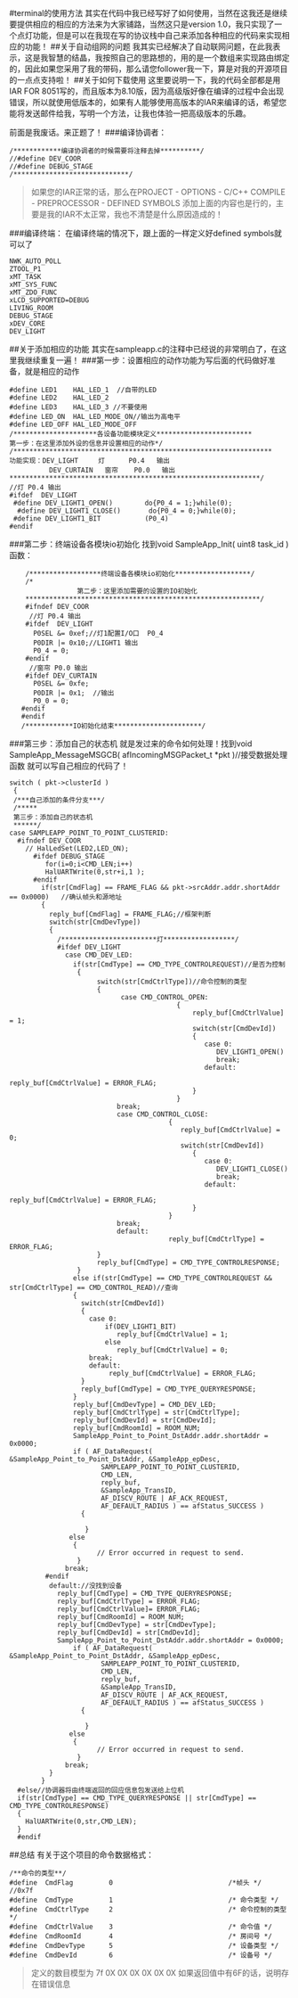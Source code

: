 #terminal的使用方法
其实在代码中我已经写好了如何使用，当然在这我还是继续要提供相应的相应的方法来为大家铺路，当然这只是version 1.0，我只实现了一个点灯功能，但是可以在我现在写的协议栈中自己来添加各种相应的代码来实现相应的功能！
##关于自动组网的问题
我其实已经解决了自动联网问题，在此我表示，这是我智慧的结晶，我按照自己的思路想的，用的是一个数组来实现路由绑定的，因此如果您采用了我的带码，那么请您follower我一下，算是对我的开源项目的一点点支持啦！
##关于如何下载使用
这里要说明一下，我的代码全部都是用IAR FOR 8051写的，而且版本为8.10版，因为高级版好像在编译的过程中会出现错误，所以就使用低版本的，如果有人能够使用高版本的IAR来编译的话，希望您能将发送邮件给我，写明一个方法，让我也体验一把高级版本的乐趣。

前面是我废话。来正题了！
###编译协调者：

	/************编译协调者的时候需要将注释去掉**********/
	//#define DEV_COOR
	//#define DEBUG_STAGE
	/*****************************/
>如果您的IAR正常的话，那么在PROJECT - OPTIONS - C/C++ COMPILE - PREPROCESSOR - DEFINED SYMBOLS 添加上面的内容也是行的，主要是我的IAR不太正常，我也不清楚是什么原因造成的！

###编译终端：
在编译终端的情况下，跟上面的一样定义好defined symbols就可以了

	NWK_AUTO_POLL
	ZTOOL_P1
	xMT_TASK
	xMT_SYS_FUNC
	xMT_ZDO_FUNC
	xLCD_SUPPORTED=DEBUG
	LIVING_ROOM
	DEBUG_STAGE
	xDEV_CORE
	DEV_LIGHT
##关于添加相应的功能
其实在sampleapp.c的注释中已经说的非常明白了，在这里我继续重复一遍！
###第一步：设置相应的动作功能为写后面的代码做好准备，就是相应的动作
	
	#define LED1    HAL_LED_1  //自带的LED
	#define LED2    HAL_LED_2
	#define LED3    HAL_LED_3 //不要使用
	#define LED_ON  HAL_LED_MODE_ON//输出为高电平
	#define LED_OFF HAL_LED_MODE_OFF
	/*********************各设备功能模块定义************************
	第一步：在这里添加外设的信息并设置相应的动作*/
	/*****************************************************************
    功能实现：DEV_LIGHT     灯      P0.4   输出
              DEV_CURTAIN   窗帘    P0.0   输出
	***************************************************************/
	//灯 P0.4 输出
	#ifdef  DEV_LIGHT
 	 #define DEV_LIGHT1_OPEN()        do{P0_4 = 1;}while(0);
	  #define DEV_LIGHT1_CLOSE()       do{P0_4 = 0;}while(0);
 	 #define DEV_LIGHT1_BIT           (P0_4)
	#endif

###第二步：终端设备各模块io初始化
找到void SampleApp_Init( uint8 task_id )函数：

	 	/******************终端设备各模块io初始化*******************/
  		/*
                     第二步：这里添加需要的设置的IO初始化
  		***********************************************************/
		#ifndef DEV_COOR
   		 //灯 P0.4 输出
  		#ifdef  DEV_LIGHT
          P0SEL &= 0xef;//灯1配置I/O口  P0_4
          P0DIR |= 0x10;//LIGHT1 输出
          P0_4 = 0;
 	    #endif
 	     //窗帘 P0.0 输出  
 	    #ifdef DEV_CURTAIN
     	  P0SEL &= 0xfe;
     	  P0DIR |= 0x1;  //输出  
     	  P0_0 = 0;
 	   #endif
	   #endif
	   /************IO初始化结束**********************/

###第三步：添加自己的状态机
就是发过来的命令如何处理！找到void SampleApp_MessageMSGCB( afIncomingMSGPacket_t *pkt )//接受数据处理函数  就可以写自己相应的代码了！

 	switch ( pkt->clusterId )
 	 {
   	 /***自己添加的条件分支***/
   	 /*****
   	 第三步：添加自己的状态机
   	 ******/
    case SAMPLEAPP_POINT_TO_POINT_CLUSTERID:
      #ifndef DEV_COOR                         
        // HalLedSet(LED2,LED_ON);
          #ifdef DEBUG_STAGE
             for(i=0;i<CMD_LEN;i++)
             HalUARTWrite(0,str+i,1 ); 
          #endif 
            if(str[CmdFlag] == FRAME_FLAG && pkt->srcAddr.addr.shortAddr == 0x0000)   //确认帧头和源地址 
            {
              reply_buf[CmdFlag] = FRAME_FLAG;//框架判断
              switch(str[CmdDevType])
              {
                /************************灯******************/
                #ifdef DEV_LIGHT
                  case CMD_DEV_LED:
                    if(str[CmdType] == CMD_TYPE_CONTROLREQUEST)//是否为控制
                     {
                          switch(str[CmdCtrlType])//命令控制的类型
                          {
                                case CMD_CONTROL_OPEN:
                                              {
                                                  reply_buf[CmdCtrlValue] = 1; 
                                                  switch(str[CmdDevId])
                                                  {
                                                     case 0:
                                                        DEV_LIGHT1_OPEN()
                                                        break;
                                                     default:
                                                            reply_buf[CmdCtrlValue] = ERROR_FLAG;
                                                  }
                                              }
                               break;
                               case CMD_CONTROL_CLOSE:
                                            {
                                               reply_buf[CmdCtrlValue] = 0; 
                                               switch(str[CmdDevId])
                                                  {
                                                     case 0:
                                                        DEV_LIGHT1_CLOSE()
                                                        break;
                                                     default:
                                                            reply_buf[CmdCtrlValue] = ERROR_FLAG;
                                                  }
                                            }
                               break;
                               default:
                                            reply_buf[CmdCtrlType] = ERROR_FLAG;   
                          }
                          reply_buf[CmdType] = CMD_TYPE_CONTROLRESPONSE; 
                     }                  
                    else if(str[CmdType] == CMD_TYPE_CONTROLREQUEST && str[CmdCtrlType] == CMD_CONTROL_READ)//查询
                    {
                      switch(str[CmdDevId])
                      {
                        case 0:
                            if(DEV_LIGHT1_BIT)
                               reply_buf[CmdCtrlValue] = 1;
                            else
                               reply_buf[CmdCtrlValue] = 0;
                        break;
                        default:
                             reply_buf[CmdCtrlValue] = ERROR_FLAG;  
                      }
                      reply_buf[CmdType] = CMD_TYPE_QUERYRESPONSE; 
                    }
                    reply_buf[CmdDevType] = CMD_DEV_LED;
                    reply_buf[CmdCtrlType] = str[CmdCtrlType];
                    reply_buf[CmdDevId] = str[CmdDevId];
                    reply_buf[CmdRoomId] = ROOM_NUM;
                    SampleApp_Point_to_Point_DstAddr.addr.shortAddr = 0x0000;
                    if ( AF_DataRequest( &SampleApp_Point_to_Point_DstAddr, &SampleApp_epDesc,
                           SAMPLEAPP_POINT_TO_POINT_CLUSTERID,
                           CMD_LEN,
                           reply_buf,
                           &SampleApp_TransID,
                           AF_DISCV_ROUTE | AF_ACK_REQUEST,
                           AF_DEFAULT_RADIUS ) == afStatus_SUCCESS )
                      {
            
                       }
                   else
                    {
                          // Error occurred in request to send.
                     }
                  break;
             #endif
              default://没找到设备
                reply_buf[CmdType] = CMD_TYPE_QUERYRESPONSE;
                reply_buf[CmdCtrlType] = ERROR_FLAG;
                reply_buf[CmdCtrlValue]= ERROR_FLAG;
                reply_buf[CmdRoomId] = ROOM_NUM;
                reply_buf[CmdDevType] = str[CmdDevType];
                reply_buf[CmdDevId] = str[CmdDevId];
                SampleApp_Point_to_Point_DstAddr.addr.shortAddr = 0x0000;
                    if ( AF_DataRequest( &SampleApp_Point_to_Point_DstAddr, &SampleApp_epDesc,
                           SAMPLEAPP_POINT_TO_POINT_CLUSTERID,
                           CMD_LEN,
                           reply_buf,
                           &SampleApp_TransID,
                           AF_DISCV_ROUTE | AF_ACK_REQUEST,
                           AF_DEFAULT_RADIUS ) == afStatus_SUCCESS )
                      {
            
                       }
                   else
                    {
                          // Error occurred in request to send.
                     }
                  break;
              }         
            }
      #else//协调器将由终端返回的回应信息包发送给上位机
      if(str[CmdType] == CMD_TYPE_QUERYRESPONSE || str[CmdType] == CMD_TYPE_CONTROLRESPONSE)
      {
        HalUARTWrite(0,str,CMD_LEN);
      }      
      #endif
##总结
有关于这个项目的命令数据格式：

	/**命令的类型**/
	#define  CmdFlag         0                             /*帧头	*/                        //0x7f
	#define  CmdType         1                             /* 命令类型 */
	#define  CmdCtrlType     2                             /* 命令控制的类型 */
	#define  CmdCtrlValue    3                             /* 命令值 */
	#define  CmdRoomId       4                             /* 房间号 */
	#define  CmdDevType      5                             /* 设备类型 */
	#define  CmdDevId        6                             /* 设备号 */

>定义的数目模型为 7f 0X 0X 0X 0X 0X 0X
>如果返回值中有6F的话，说明存在错误信息
    